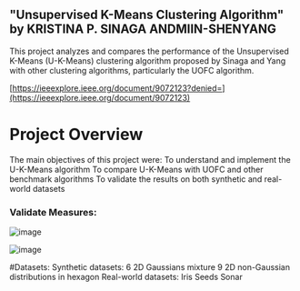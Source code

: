 ## "Unsupervised K-Means Clustering Algorithm" by KRISTINA P. SINAGA ANDMIIN-SHENYANG
This project analyzes and compares the performance of the Unsupervised K-Means (U-K-Means) clustering algorithm proposed by Sinaga and Yang with other clustering algorithms, particularly the UOFC algorithm.

[https://ieeexplore.ieee.org/document/9072123?denied=](https://ieeexplore.ieee.org/document/9072123)

# Project Overview
The main objectives of this project were:
To understand and implement the U-K-Means algorithm
To compare U-K-Means with UOFC and other benchmark algorithms
To validate the results on both synthetic and real-world datasets




### Validate Measures:
![image](https://github.com/user-attachments/assets/d886d300-e20f-4cf8-b0b4-6c7671f489e1)

![image](https://github.com/user-attachments/assets/c1a95746-8efc-49b4-9138-34aa504be20e)


#Datasets:
Synthetic datasets:
6 2D Gaussians mixture
9 2D non-Gaussian distributions in hexagon
Real-world datasets:
Iris
Seeds
Sonar



